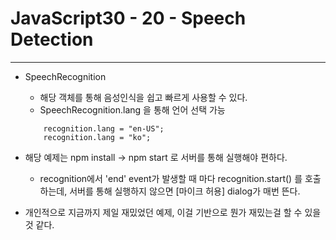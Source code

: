 # JavaScript30 - 20 - Speech Detection

---

- SpeechRecognition

  - 해당 객체를 통해 음성인식을 쉽고 빠르게 사용할 수 있다.
  - SpeechRecognition.lang 을 통해 언어 선택 가능

  ```
      recognition.lang = "en-US";
      recognition.lang = "ko";
  ```

- 해당 예제는 npm install -> npm start 로 서버를 통해 실행해야 편하다.

  - recognition에서 'end' event가 발생할 때 마다 recognition.start() 를 호출하는데,
    서버를 통해 실행하지 않으면 [마이크 허용] dialog가 매번 뜬다.

- 개인적으로 지금까지 제일 재밌었던 예제, 이걸 기반으로 뭔가 재밌는걸 할 수 있을 것 같다.
